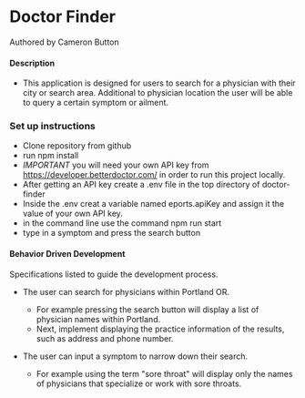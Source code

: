 # Doctor Finder

 Authored by Cameron Button

#### Description

  * This application is designed for users to search for a physician with their city or search area.  Additional to physician location the user will be able to query a certain symptom or ailment.

### Set up instructions

  * Clone repository from github
  * run npm install
  * _IMPORTANT_ you will need your own API key from https://developer.betterdoctor.com/ in order to run this project locally.
  * After getting an API key create a .env file in the top directory of doctor-finder
  * Inside the .env creat a variable named eports.apiKey and assign it the value of your own API key.
  * in the command line use the command npm run start
  * type in a symptom and press the search button

#### Behavior Driven Development
  Specifications listed to guide the development process.

  * The user can search for physicians within Portland OR.
    * For example pressing the search button will display a list of physician names within Portland.
    * Next, implement displaying the practice information of the results, such as address and phone number.

  * The user can input a symptom to narrow down their search.
    * For example using the term "sore throat" will display only the names of physicians that specialize or work with sore throats.
